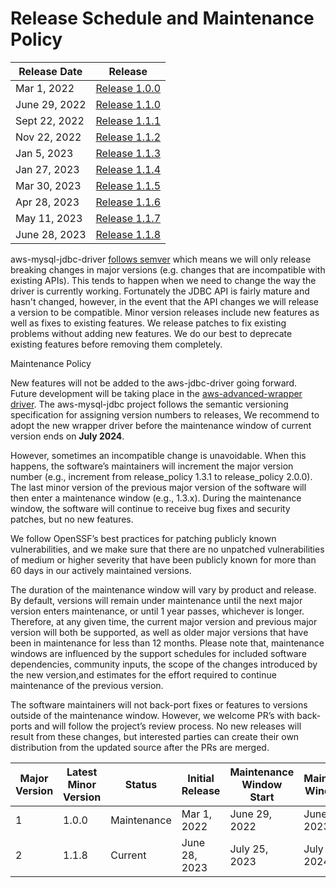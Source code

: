 # Release Schedule and Maintenance Policy
| Release Date  | Release                                                                       |
|---------------|-------------------------------------------------------------------------------|
| Mar 1, 2022   | [Release 1.0.0](https://github.com/awslabs/aws-mysql-jdbc/releases/tag/1.0.0) |  
| June 29, 2022 | [Release 1.1.0](https://github.com/awslabs/aws-mysql-jdbc/releases/tag/1.1.0) | 
| Sept 22, 2022 | [Release 1.1.1](https://github.com/awslabs/aws-mysql-jdbc/releases/tag/1.1.1) |
| Nov 22, 2022  | [Release 1.1.2](https://github.com/awslabs/aws-mysql-jdbc/releases/tag/1.1.2) |  
| Jan 5, 2023   | [Release 1.1.3](https://github.com/awslabs/aws-mysql-jdbc/releases/tag/1.1.3) |
| Jan 27, 2023  | [Release 1.1.4](https://github.com/awslabs/aws-mysql-jdbc/releases/tag/1.1.4) |
| Mar 30, 2023  | [Release 1.1.5](https://github.com/awslabs/aws-mysql-jdbc/releases/tag/1.1.5) |
| Apr 28, 2023  | [Release 1.1.6](https://github.com/awslabs/aws-mysql-jdbc/releases/tag/1.1.6) |
| May 11, 2023  | [Release 1.1.7](https://github.com/awslabs/aws-mysql-jdbc/releases/tag/1.1.7) |
| June 28, 2023 | [Release 1.1.8](https://github.com/awslabs/aws-mysql-jdbc/releases/tag/1.1.8) |


aws-mysql-jdbc-driver [follows semver](https://semver.org/#semantic-versioning-200) which means we will only release
breaking changes in major versions (e.g. changes that are incompatible with existing APIs). This tends to happen when we need to change
the way the driver is currently working. Fortunately the JDBC API is fairly mature and hasn't changed, however, in the event that
the API changes we will release a version to be compatible. Minor version releases include new features as well as fixes to existing
features. We release patches to fix existing problems without adding new features. We do our best to deprecate existing features before
removing them completely.

Maintenance Policy

New features will not be added to the aws-jdbc-driver going forward. Future development will be taking place in the
[aws-advanced-wrapper driver](https://github.com/awslabs/aws-advanced-jdbc-wrapper).
The aws-mysql-jdbc project follows the semantic versioning specification for assigning version numbers
to releases,  We recommend to adopt the new wrapper driver before the maintenance window of current version ends on **July 2024**.

However, sometimes an incompatible change is unavoidable. When this happens, the software’s maintainers will increment
the major version number (e.g., increment from release_policy 1.3.1 to release_policy 2.0.0).
The last minor version of the previous major version of the software will then enter a maintenance window
(e.g., 1.3.x). During the maintenance window, the software will continue to receive bug fixes and security patches,
but no new features.

We follow OpenSSF’s best practices for patching publicly known vulnerabilities, and we make sure that there are
no unpatched vulnerabilities of medium or higher severity that have been publicly known for more than 60 days
in our actively maintained versions.

The duration of the maintenance window will vary by product and release. By default, versions will remain under maintenance
until the next major version enters maintenance, or until 1 year passes, whichever is longer. Therefore, at any given time,
the current major version and previous major version will both be supported, as well as older major versions that have been
in maintenance for less than 12 months. Please note that, maintenance windows are influenced by the support schedules for included
software dependencies, community inputs, the scope of the changes introduced by the new version,and estimates for the effort
required to continue maintenance of the previous version.

The software maintainers will not back-port fixes or features to versions outside of the maintenance window.
However, we welcome PR’s with back-ports and will follow the project’s review process.
No new releases will result from these changes, but interested parties can create their own distribution
from the updated source after the PRs are merged.

| Major Version | Latest Minor Version | Status      | Initial Release | Maintenance Window Start | Maintenance Window End |
|---------------|----------------------|-------------|-----------------|--------------------------|------------------------|
| 1             | 1.0.0                | Maintenance | Mar 1, 2022     | June 29, 2022            | June 29, 2023          |
| 2             | 1.1.8                | Current     | June 28, 2023   | July 25, 2023            | July 25, 2024          |
